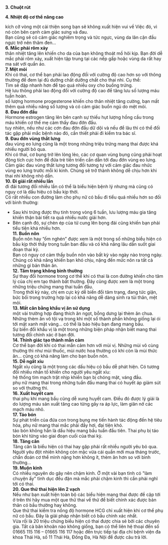 












<strong>3. Chuột rút</strong><br />







<strong>4. Nhiệt độ cơ thể nâng cao</strong><br />



kích cỡ vòng một cải thiện song bạn sẽ không xuất hiện vui về Việc đó, vì nó còn bên cạnh cảm giác sưng và đau.<br />
Bạn cũng sẽ có cảm giác nghiêm trọng và tức ngực, vùng da lân cận đầu ngực trở nên thâm đen&hellip;<br />
<strong>6. Mắc phải rôm xảy</strong><br />
thân nhiệt tăng lên khiến cho da của bạn không thoát mồ hôi kịp. Bạn đời dễ mắc phải rôm xảy, xuất hiện tập trung tại các nếp gấp hoặc vùng da rất hay ma sát với quần áo.<br />
<strong>7. Mệt mỏi</strong><br />
Khi có thai, cơ thể bạn phải lao động đối với cường độ cao hơn so với thông thường để đem lại đủ dưỡng chất dưỡng chất cho thai nhi. Cụ thể:<br />
Tim sẽ đập nhanh hơn để tạo quá nhiều oxy cho buồng trứng.<br />
Hệ lưu thông phải lao động đối với cường độ cao để tăng lưu số lượng máu tuần hoàn.<br />
số lượng hormone progesterone khiến cho thân nhiệt tăng cường, bạn mất thêm quá nhiều năng số lượng và có cảm giác buồn ngủ do mệt mỏi.<br />
<strong>8. Đau đớn đầu</strong><br />
Hormone estrogen tăng lên bên cạnh sự thiếu hụt lượng hồng cầu trong máu khiến cơ thể mẹ cảm thấy đau đớn đầu.<br />
tuy nhiên, nếu như các cơn đau đớn đầu dữ dội và nếu để lâu thì có thể đối tác gặp phải mắc bệnh nào đó, cần thiết phải đi kiểm tra bác sĩ.<br />
<strong>9. Đau đớn vùng thắt lưng</strong><br />
đau vùng eo lưng cũng là một trong những triệu trứng mang thai được khá nhiều người bỏ qua.<br />
Khi có thai, cơ bụng trở lên lỏng lẻo, các cơ quan vùng bụng cũng phải hoạt động tích cực hơn để đứa trẻ tiến triển cần dẫn tới đau đớn vùng eo lưng.<br />
Cảm giác đau vùng thắt lưng tương đối tương tự với cảm giác đau nhức vùng eo lưng trước mỗi kì kinh. Chúng sẽ trở thành không dễ chịu hơn khi thai nhi không nhỏ dần.<br />
<strong>10. Đi giải rất nhiều lần</strong><br />
đi đái tương đối nhiều lần có thể là biểu hiện bệnh lý nhưng mà cũng có nguy cơ là dấu hiệu có bầu kịp thời.<br />
Có rất nhiều con đường làm cho phụ nữ có bầu đi tiểu quá nhiều hơn so đối với bình thường:<br />
- Sau khi trứng được thụ tinh trong vòng 6 tuần, lưu lượng máu gia tăng khiến thận bài tiết ra quá nhiều nước giải hơn.<br />
- Bên cạnh đó, sự chèn ép của tử cung lên bọng đái cũng khiến bạn phải tiểu tiện khá nhiều hơn.<br />
<strong>11. Buồn nôn</strong><br />
Buồn nôn hay &ldquo;ốm nghén&rdquo; được xem là một trong số những biểu hiện có bầu kịp thời thấy trong tuần ban đầu và có khả năng lâu dần suốt giai đoạn thai kỳ.<br />
Bạn có nguy cơ cảm thấy buồn nôn vào bất kỳ vào ngày nào trong ngày. Chúng có khả năng khiến bạn khó chịu, nặng đến mức nôn ra tất cả những gì bản thân ăn.<br />
<strong>12. Tâm trạng không bình thường</strong><br />
Sự thay đổi hormone trong cơ thể khi có thai là con đường khiến cho tâm lý của chị em tạo thành bất thường. Đây cũng được xem là một trong những triệu chứng mang thai tuần đầu.<br />
Trong thời kỳ này, chị em cực kỳ dễ biến đổi tâm trạng, đang tức giận, bức bối trong trường hợp lại có khả năng dễ dàng sinh ra tủi thân, mệt mỏi.<br />
<strong>13. Mất cân bằng khẩu vị ăn sử dụng</strong><br />
một vài trường hợp đang thích ăn ngọt, bỗng dưng lại thèm ăn chua. Những thèm ăn vô tội vạ trong khi một số thành phần không giống lại ói tới mật xanh mật vàng&hellip; có thể là báo hiệu bạn đang mang bầu.<br />
Sự biến đổi khẩu vị là một trong những biện pháp nhận biết mang thai tương đối chính xác ở bạn đời.<br />
<strong>14. Thính giác tạo thành mẫn cảm</strong><br />
Cơ thể bạn đời khi có thai mẫn cảm hơn với mùi vị. Những mùi vô cùng thường thì như mùi thuốc, mùi nước hoa thường có khi còn là mùi thức ăn&hellip; cũng có khả năng làm cho bạn buồn nôn.<br />
<strong>15. Dễ ngất xỉu</strong><br />
Ngất xỉu cũng là một trong các dấu hiệu có bầu dễ phát hiện. Có tương đối nhiều nhân tố khiến cho người yêu ngất xỉu:<br />
hệ thống tim mạch trật nhịp khiến bạn bị chóng mặt, váng đầu.<br />
phụ nữ mang thai trong những tuần đầu mang thai có huyết áp giảm sút so với thường thì.<br />
<strong>16. Xuất huyết cam</strong><br />
thai phụ khi mang bầu cũng dễ xung huyết cam. Điều đó được lý giải là do lượng máu sản xuất tăng cao từng gây ra áp lực, làm giãn nở các mạch máu nhỏ.<br />
<strong>17. Táo bón</strong><br />
Sự phát triển của đứa con trong bụng mẹ tiến hành tác động đến hệ tiêu hóa, phụ nữ mang thai mắc phải đầy hơi, đại tiện khó.<br />
táo bón không hẳn là dấu hiệu mang bầu tuần đầu tiên. Thai phụ bị táo bón khi từng vào giai đoạn cuối của thai kỳ.<br />
<strong>18. Tăng cân</strong><br />
Tăng cân là biểu hiện có thai hay gặp phải rất nhiều người yêu bỏ qua. Người yêu đột nhiên không còn mặc vừa cái quần mới mua tháng trước, chẩn đoán cơ thể mình nặng hơn không ít, thèm ăn hơn so với bình thường&hellip;<br />
<strong>19. Muộn kinh</strong><br />
Có nhiều nguyên do gây nên chậm kinh. Ở một vài bạn tình có &quot;làm chuyện ấy&quot; tình dục đều đặn mà mắc phải chậm kinh thì cần phải nghĩ tới có thai.<br />
<strong>20. Que thử thai hiện lên 2 vạch</strong><br />
Nếu như bạn xuất hiện toàn bộ các biểu hiện mang thai được đề cập tới ở trên thì hãy mua một que thử thai về thử để biết chính xác được bản thân có bầu thường hay không.<br />
Que thử thai kiểm tra nồng độ hormone HCG chỉ xuất hiện khi cơ thể phụ nữ có bầu. Đây là giải pháp nhận biết có bầu chính xác nhất.<br />
Vừa rồi là 20 triệu chứng biểu hiện có thai được chia sẻ bởi các chuyên gia. Tất cả băn khoăn nào không giống, bạn có thể liên hệ thoại đến số 01665 115 116 &ndash; 01665 116 117 hoặc đến trực tiếp tại địa chỉ bệnh viện đa khoa Thái Hà, số 11 Thái Hà, Đống Đa, Hà Nội để được câu trả lời.</p>
